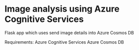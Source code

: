 # Image analysis using Azure Cognitive Services

Flask app which uses send image details into Azure Cosmos DB

Requirements: Azure Cognitive Services Azure Cosmos DB


